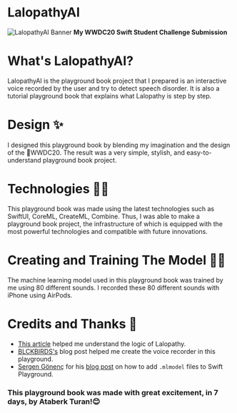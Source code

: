 # LalopathyAI
![LalopathyAI Banner](https://i.hizliresim.com/0Fve6N.png)
**My WWDC20 Swift Student Challenge Submission**

# What's LalopathyAI?

LalopathyAI is the playground book project that I prepared is an interactive voice recorded by the user and try to detect speech disorder. It is also a tutorial playground book that explains what Lalopathy is step by step.

 # Design ✨
 
  I designed this playground book by blending my imagination and the design of the WWDC20. The result was a very simple, stylish, and easy-to-understand playground book project.
 
 # Technologies 🧑‍💻
 
 This playground book was made using the latest technologies such as SwiftUI, CoreML, CreateML, Combine. Thus, I was able to make a playground book project, the infrastructure of which is equipped with the most powerful technologies and compatible with future innovations.
 
 # Creating and Training The Model 👩‍🏫
 
 The machine learning model used in this playground book was trained by me using 80 different sounds. I recorded these 80 different sounds with iPhone using AirPods.

 # Credits and Thanks 🙏
 - [This article](https://bit.ly/2Zijm9I) helped me understand the logic of Lalopathy.
 - [BLCKBIRDS's](https://bit.ly/2WCRX0u) blog post helped me create the voice recorder in this playground.
 - [Sergen Gönenç](https://github.com/sergendev) for his [blog post](https://bit.ly/2LGo2y9) on how to add `.mlmodel` files to Swift Playground.
 

### This playground book was made with great excitement, in 7 days, by Ataberk Turan!😊
